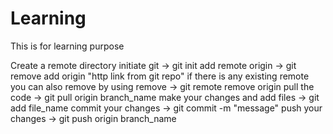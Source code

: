 # Learning
This is for learning purpose

Create a remote directory
initiate git -> git init
add remote origin -> git remove add origin "http link from git repo"
if there is any existing remote you can also remove by using remove -> git remote remove origin 
pull the code -> git pull origin branch_name
make your changes and add files -> git add file_name
commit your changes -> git commit -m "message"
push your changes -> git push origin branch_name
